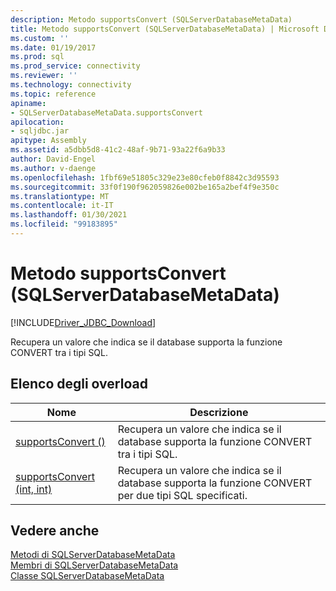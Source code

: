 ```yaml
---
description: Metodo supportsConvert (SQLServerDatabaseMetaData)
title: Metodo supportsConvert (SQLServerDatabaseMetaData) | Microsoft Docs
ms.custom: ''
ms.date: 01/19/2017
ms.prod: sql
ms.prod_service: connectivity
ms.reviewer: ''
ms.technology: connectivity
ms.topic: reference
apiname:
- SQLServerDatabaseMetaData.supportsConvert
apilocation:
- sqljdbc.jar
apitype: Assembly
ms.assetid: a5dbb5d8-41c2-48af-9b71-93a22f6a9b33
author: David-Engel
ms.author: v-daenge
ms.openlocfilehash: 1fbf69e51805c329e23e80cfeb0f8842c3d95593
ms.sourcegitcommit: 33f0f190f962059826e002be165a2bef4f9e350c
ms.translationtype: MT
ms.contentlocale: it-IT
ms.lasthandoff: 01/30/2021
ms.locfileid: "99183895"
---
```

# <a name="supportsconvert-method-sqlserverdatabasemetadata"></a>Metodo supportsConvert (SQLServerDatabaseMetaData)
[!INCLUDE[Driver_JDBC_Download](../../../includes/driver_jdbc_download.md)]

  Recupera un valore che indica se il database supporta la funzione CONVERT tra i tipi SQL.  
  
## <a name="overload-list"></a>Elenco degli overload  
  
|Nome|Descrizione|  
|----------|-----------------|  
|[supportsConvert ()](../../../connect/jdbc/reference/supportsconvert-method.md)|Recupera un valore che indica se il database supporta la funzione CONVERT tra i tipi SQL.|  
|[supportsConvert (int, int)](../../../connect/jdbc/reference/supportsconvert-method-int-int.md)|Recupera un valore che indica se il database supporta la funzione CONVERT per due tipi SQL specificati.|  
  
## <a name="see-also"></a>Vedere anche  
 [Metodi di SQLServerDatabaseMetaData](../../../connect/jdbc/reference/sqlserverdatabasemetadata-methods.md)   
 [Membri di SQLServerDatabaseMetaData](../../../connect/jdbc/reference/sqlserverdatabasemetadata-members.md)   
 [Classe SQLServerDatabaseMetaData](../../../connect/jdbc/reference/sqlserverdatabasemetadata-class.md)  
  
  
